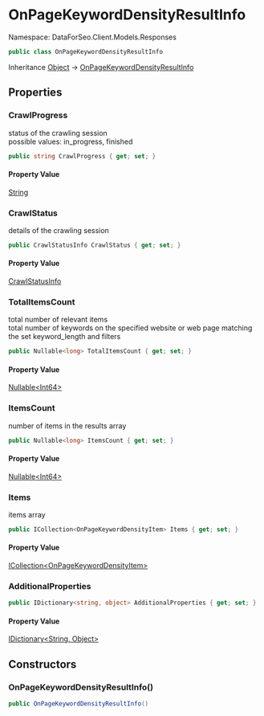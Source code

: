 # OnPageKeywordDensityResultInfo

Namespace: DataForSeo.Client.Models.Responses

```csharp
public class OnPageKeywordDensityResultInfo
```

Inheritance [Object](https://docs.microsoft.com/en-us/dotnet/api/system.object) → [OnPageKeywordDensityResultInfo](./dataforseo.client.models.responses.onpagekeyworddensityresultinfo.md)

## Properties

### **CrawlProgress**

status of the crawling session
 <br>possible values: in_progress, finished

```csharp
public string CrawlProgress { get; set; }
```

#### Property Value

[String](https://docs.microsoft.com/en-us/dotnet/api/system.string)<br>

### **CrawlStatus**

details of the crawling session

```csharp
public CrawlStatusInfo CrawlStatus { get; set; }
```

#### Property Value

[CrawlStatusInfo](./dataforseo.client.models.crawlstatusinfo.md)<br>

### **TotalItemsCount**

total number of relevant items
 <br>total number of keywords on the specified website or web page matching the set keyword_length and filters

```csharp
public Nullable<long> TotalItemsCount { get; set; }
```

#### Property Value

[Nullable&lt;Int64&gt;](https://docs.microsoft.com/en-us/dotnet/api/system.nullable-1)<br>

### **ItemsCount**

number of items in the results array

```csharp
public Nullable<long> ItemsCount { get; set; }
```

#### Property Value

[Nullable&lt;Int64&gt;](https://docs.microsoft.com/en-us/dotnet/api/system.nullable-1)<br>

### **Items**

items array

```csharp
public ICollection<OnPageKeywordDensityItem> Items { get; set; }
```

#### Property Value

[ICollection&lt;OnPageKeywordDensityItem&gt;](./dataforseo.client.models.onpagekeyworddensityitem.md)<br>

### **AdditionalProperties**

```csharp
public IDictionary<string, object> AdditionalProperties { get; set; }
```

#### Property Value

[IDictionary&lt;String, Object&gt;](https://docs.microsoft.com/en-us/dotnet/api/system.collections.generic.idictionary-2)<br>

## Constructors

### **OnPageKeywordDensityResultInfo()**

```csharp
public OnPageKeywordDensityResultInfo()
```
